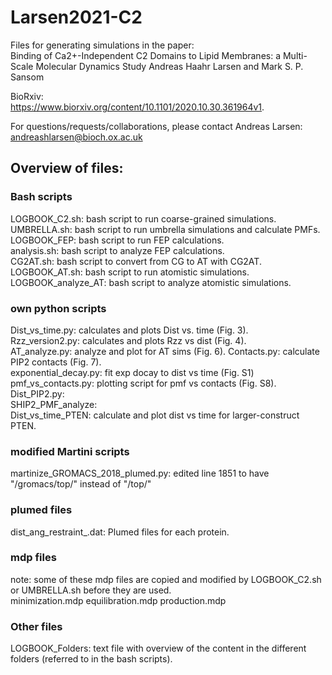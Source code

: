 # Larsen2021-C2

Files for generating simulations in the paper:     
Binding of Ca2+-Independent C2 Domains to Lipid Membranes: a Multi-Scale Molecular Dynamics Study
Andreas Haahr Larsen and Mark S. P. Sansom 

BioRxiv:      
https://www.biorxiv.org/content/10.1101/2020.10.30.361964v1.   

For questions/requests/collaborations, please contact Andreas Larsen: andreashlarsen@bioch.ox.ac.uk

## Overview of files:    

### Bash scripts   
LOGBOOK_C2.sh: bash script to run coarse-grained simulations.   
UMBRELLA.sh: bash script to run umbrella simulations and calculate PMFs.   
LOGBOOK_FEP: bash script to run FEP calculations.    
analysis.sh: bash script to analyze FEP calculations.    
CG2AT.sh: bash script to convert from CG to AT with CG2AT.   
LOGBOOK_AT.sh: bash script to run atomistic simulations.   
LOGBOOK_analyze_AT: bash script to analyze atomistic simulations.    

### own python scripts
Dist_vs_time.py:      calculates and plots Dist vs. time (Fig. 3).    
Rzz_version2.py:      calculates and plots Rzz vs dist (Fig. 4).  
AT_analyze.py:        analyze and plot for AT sims (Fig. 6). 
Contacts.py:          calculate PIP2 contacts (Fig. 7).  
exponential_decay.py: fit exp docay to dist vs time (Fig. S1)
pmf_vs_contacts.py:   plotting script for pmf vs contacts (Fig. S8). 
Dist_PIP2.py:         
SHIP2_PMF_analyze:   
Dist_vs_time_PTEN:    calculate and plot dist vs time for larger-construct PTEN.     

### modified Martini scripts 
martinize_GROMACS_2018_plumed.py: edited line 1851 to have "/gromacs/top/" instead of "/top/"

### plumed files
dist_ang_restraint_<XXX>.dat: Plumed files for each protein.   
  
### mdp files 
note: some of these mdp files are copied and modified by LOGBOOK_C2.sh or UMBRELLA.sh before they are used.   
minimization.mdp
equilibration.mdp
production.mdp

### Other files
LOGBOOK_Folders: text file with overview of the content in the different folders (referred to in the bash scripts).   

